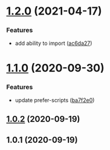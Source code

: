 # [1.2.0](https://github.com/bconnorwhite/npm-package-json-lint-config-bob/compare/v1.1.0...v1.2.0) (2021-04-17)


### Features

* add ability to import ([ac6da27](https://github.com/bconnorwhite/npm-package-json-lint-config-bob/commit/ac6da27c5a4d78532fdfa08bad930bb483243d3a))



# [1.1.0](https://github.com/bconnorwhite/npm-package-json-lint-config-bob/compare/v1.0.2...v1.1.0) (2020-09-30)


### Features

* update prefer-scripts ([ba7f2e0](https://github.com/bconnorwhite/npm-package-json-lint-config-bob/commit/ba7f2e07269f00010358e78c0a476886de3b3413))



## [1.0.2](https://github.com/bconnorwhite/npm-package-json-lint-config-bob/compare/v1.0.1...v1.0.2) (2020-09-19)



## 1.0.1 (2020-09-19)



